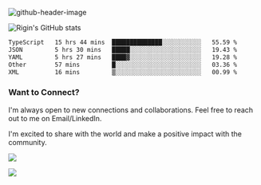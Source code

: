 
![github-header-image](https://github.com/riginoommen/riginoommen/assets/3840244/889cae65-df55-4cda-86cc-bf21bf1f2e96)

![Rigin's GitHub stats](https://github-readme-stats.vercel.app/api?username=riginoommen\&show_icons=true\&show=reviews,discussions_started,discussions_answered,prs_merged,prs_merged_percentage)


<!--START_SECTION:waka-->

```txt
TypeScript   15 hrs 44 mins  ██████████████░░░░░░░░░░░   55.59 %
JSON         5 hrs 30 mins   █████░░░░░░░░░░░░░░░░░░░░   19.43 %
YAML         5 hrs 27 mins   ████▓░░░░░░░░░░░░░░░░░░░░   19.28 %
Other        57 mins         █░░░░░░░░░░░░░░░░░░░░░░░░   03.36 %
XML          16 mins         ▒░░░░░░░░░░░░░░░░░░░░░░░░   00.99 %
```

<!--END_SECTION:waka-->

### Want to Connect?

I'm always open to new connections and collaborations. Feel free to reach out to me on Email/LinkedIn.

I'm excited to share with the world and make a positive impact with the community.

![](https://komarev.com/ghpvc/?username=riginoommen)

![](https://hit.yhype.me/github/profile?user_id=3840244)

